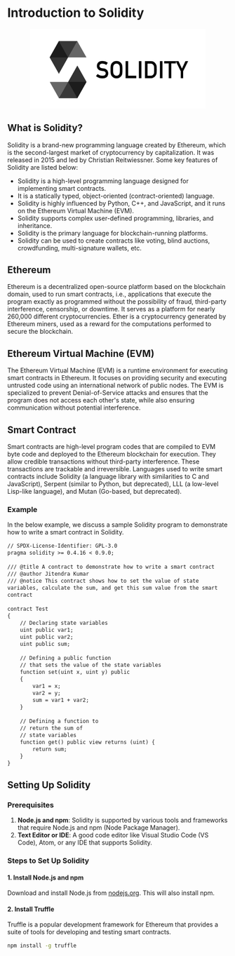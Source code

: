 # Introduction to Solidity

<p align="center">
<img src="../../Images/Solidity-Logo.png" width="400">
</p>


## What is Solidity?
Solidity is a brand-new programming language created by Ethereum, which is the second-largest market of cryptocurrency by capitalization. It was released in 2015 and led by Christian Reitwiessner. Some key features of Solidity are listed below:

- Solidity is a high-level programming language designed for implementing smart contracts.
- It is a statically typed, object-oriented (contract-oriented) language.
- Solidity is highly influenced by Python, C++, and JavaScript, and it runs on the Ethereum Virtual Machine (EVM).
- Solidity supports complex user-defined programming, libraries, and inheritance.
- Solidity is the primary language for blockchain-running platforms.
- Solidity can be used to create contracts like voting, blind auctions, crowdfunding, multi-signature wallets, etc.

## Ethereum
Ethereum is a decentralized open-source platform based on the blockchain domain, used to run smart contracts, i.e., applications that execute the program exactly as programmed without the possibility of fraud, third-party interference, censorship, or downtime. It serves as a platform for nearly 260,000 different cryptocurrencies. Ether is a cryptocurrency generated by Ethereum miners, used as a reward for the computations performed to secure the blockchain.

## Ethereum Virtual Machine (EVM)
The Ethereum Virtual Machine (EVM) is a runtime environment for executing smart contracts in Ethereum. It focuses on providing security and executing untrusted code using an international network of public nodes. The EVM is specialized to prevent Denial-of-Service attacks and ensures that the program does not access each other's state, while also ensuring communication without potential interference.

## Smart Contract
Smart contracts are high-level program codes that are compiled to EVM byte code and deployed to the Ethereum blockchain for execution. They allow credible transactions without third-party interference. These transactions are trackable and irreversible. Languages used to write smart contracts include Solidity (a language library with similarities to C and JavaScript), Serpent (similar to Python, but deprecated), LLL (a low-level Lisp-like language), and Mutan (Go-based, but deprecated).

### Example
In the below example, we discuss a sample Solidity program to demonstrate how to write a smart contract in Solidity.

```solidity
// SPDX-License-Identifier: GPL-3.0 
pragma solidity >= 0.4.16 < 0.9.0;

/// @title A contract to demonstrate how to write a smart contract 
/// @author Jitendra Kumar
/// @notice This contract shows how to set the value of state variables, calculate the sum, and get this sum value from the smart contract
 
contract Test
{ 
    // Declaring state variables 
    uint public var1;
    uint public var2;
    uint public sum;
   
    // Defining a public function  
    // that sets the value of the state variables 
    function set(uint x, uint y) public
    { 
        var1 = x;
        var2 = y;
        sum = var1 + var2;
    } 
       
    // Defining a function to 
    // return the sum of 
    // state variables 
    function get() public view returns (uint) { 
        return sum; 
    } 
}
```
## Setting Up Solidity

### Prerequisites
1. **Node.js and npm**: Solidity is supported by various tools and frameworks that require Node.js and npm (Node Package Manager).
2. **Text Editor or IDE**: A good code editor like Visual Studio Code (VS Code), Atom, or any IDE that supports Solidity.


### Steps to Set Up Solidity

#### 1. Install Node.js and npm
Download and install Node.js from [nodejs.org](https://nodejs.org/). This will also install npm.

#### 2. Install Truffle
Truffle is a popular development framework for Ethereum that provides a suite of tools for developing and testing smart contracts.

```sh
npm install -g truffle
